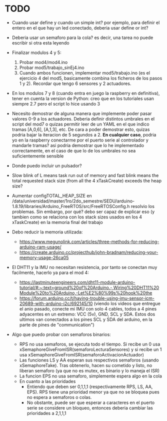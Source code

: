 # TODO

- Cuando usar define y cuando un simple int? por ejemplo, para definir el entero en el que hay un led conectado, deberia usar define or int?


- Deberia usar un semaforo para la cola? es decir, una tarea no puede escribir si otra esta leyendo


- Finalizar modulos 4 y 5:
  1. Probar mod4/mod4.ino
  2. Probar mod5/trabajo_sinEj4.ino
  3. Cuando ambos funcionen, implementar mod5/trabajo.ino (es el ejercicio 4 del mod5, basicamente combina los ficheros de los pasos 1 y 2). Recordar que tengo 6 sensores y 2 actuadores.


- En los modulos 7 y 8 (cuando entra en juego la raspberry en definitiva), tener en cuenta la version de Python: creo que en los tutoriales usan siempre 2.7 pero el script lo hice usando 3


- Necesito demostrar de alguna manera que implemente poder pasar valores 0-9 a los actuadores. Deberia definir distintos umbrales en el script del mod7 o quizas permitir leer de un YAML en el que indico tramas [A,0,6], [A,1,3], etc. De cara a poder demostrar esto, quizas podria bajar la iteracion de 5 segundos a 2. **En cualquier caso**, podria yo en la raspberry conectarme por el puerto serie al controlador y mandarle tramas? asi podria demostrar que lo he implementado correctamente, en el caso de que lo de los umbrales no sea suficientemente sensible


- Donde puedo incluir un pulsador?


- Slow blink of L means task run out of memory and fast blink means the total requested stack size (from all the 4 xTaskCreate) exceeds the heap size?


- Aumentar configTOTAL_HEAP_SIZE en /data/universidad/master/1ro/2do_semestre/SEDU/arduino-1.8.19/libraries/Arduino_FreeRTOS/src/FreeRTOSConfig.h resolvio los problemas. Sin embargo, por qué? debo ser capaz de explicar eso (y tambien como se relaciona con los stack sizes usados en los 4 xTaskCreate) en la memoria final del trabajo


- Debo reducir la memoria utilizada:
  - https://www.megunolink.com/articles/three-methods-for-reducing-arduino-ram-usage/
  - https://create.arduino.cc/projecthub/john-bradnam/reducing-your-memory-usage-26ca05


- El DHT11 y la IMU no necesitan resistencia, por tanto se conectan muy facilmente, hacerlo ya para el mod 4:
  - https://lastminuteengineers.com/dht11-module-arduino-tutorial/#:~:text=ground%20of%20Arduino.-,Wiring%20DHT11%20Module%20to%20Arduino,-Let%E2%80%99s%20hook%20the
  - https://forum.arduino.cc/t/having-trouble-using-imu-sensor-icm-20689-with-arduino-i2c/692145/10 (viendo los videos que entregue el anio pasado, conecte mi IMU con solo 4 cables, todos a 4 pines adyacentes en un extremo: VCC (5v), GND, SCL y SDA. Estos dos ultimos van conectados a los pines SCL y SDA del arduino, en la parte de pines de "communication")


- Algo que puedo probar con semaforos binarios:
  - RPS no usa semaforos, se ejecuta todo el tiempo. Si recibe un 0 usa xSemaphoreGiveFromISR(semaforoLecturaSensores) y si recibe un 1 usa xSemaphoreGiveFromISR(semaforoActivacionActuador)
  - Las funciones LS y AA esperan sus respectivos semaforos (usando xSemaphoreTake). Tras obtenerlo, hacen su cometido y listo, no liberan semaforo (ya que no es mutex, es binario y lo maneja el ISR)
  - La funcion EPS no usa semaforo, simplemente espera algo en la cola
  - En cuanto a las prioridades
    - Entiendo que deben ser 0,1,1,1 (respectivamente RPS, LS, AA, EPS). RPS tiene una prioridad menor ya que no se bloquea pues no espera a semaforos o colas.
    - No obstante, puede ser que esperar a caracteres en el puerto serie se considere un bloqueo, entonces deberia cambiar las prioridades a 2,1,1,1

